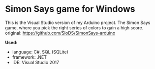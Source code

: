 # Simon Says game for Windows
This is the Visual Studio version of my Arduino project. The Simon Says game, where you pick the right series of colors to gain a high score. <br/>
original: https://github.com/SloDS/SimonSays-arduino <br/>

<b>Used:</b>
- language: C#,  SQL (SQLite)
- framework: .NET
- IDE: Visual Studio 2017
